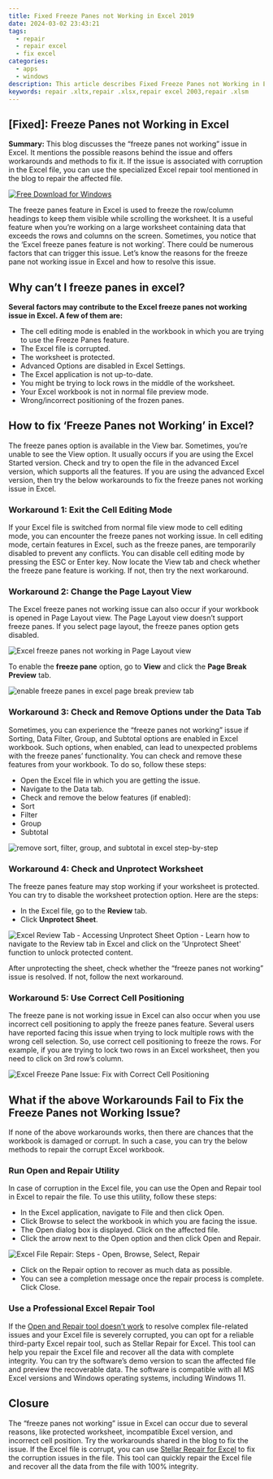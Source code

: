```yaml
---
title: Fixed Freeze Panes not Working in Excel 2019
date: 2024-03-02 23:43:21
tags: 
  - repair
  - repair excel
  - fix excel
categories: 
  - apps
  - windows
description: This article describes Fixed Freeze Panes not Working in Excel 2019
keywords: repair .xltx,repair .xlsx,repair excel 2003,repair .xlsm
---
```


## [Fixed]: Freeze Panes not Working in Excel

**Summary:** This blog discusses the “freeze panes not working” issue in Excel. It mentions the possible reasons behind the issue and offers workarounds and methods to fix it. If the issue is associated with corruption in the Excel file, you can use the specialized Excel repair tool mentioned in the blog to repair the affected file.

[![Free Download for Windows](https://www.stellarinfo.com/images/free-download-windows.png)](https://tools.techidaily.com/stellardata-recovery/repaire-for-excel/ "Free Download for Windows")

The freeze panes feature in Excel is used to freeze the row/column headings to keep them visible while scrolling the worksheet. It is a useful feature when you’re working on a large worksheet containing data that exceeds the rows and columns on the screen. Sometimes, you notice that the ‘Excel freeze panes feature is not working’. There could be numerous factors that can trigger this issue. Let’s know the reasons for the freeze pane not working issue in Excel and how to resolve this issue.

## Why can’t I freeze panes in excel?

**Several factors may contribute to the Excel freeze panes not working issue in Excel. A few of them are:**

- The cell editing mode is enabled in the workbook in which you are trying to use the Freeze Panes feature.
- The Excel file is corrupted.
- The worksheet is protected.
- Advanced Options are disabled in Excel Settings.
- The Excel application is not up-to-date.
- You might be trying to lock rows in the middle of the worksheet.
- Your Excel workbook is not in normal file preview mode.
- Wrong/incorrect positioning of the frozen panes.

## How to fix ‘Freeze Panes not Working’ in Excel?

The freeze panes option is available in the View bar. Sometimes, you’re unable to see the View option. It usually occurs if you are using the Excel Started version. Check and try to open the file in the advanced Excel version, which supports all the features. If you are using the advanced Excel version, then try the below workarounds to fix the freeze panes not working issue in Excel.

### **Workaround 1: Exit the Cell Editing Mode**

If your Excel file is switched from normal file view mode to cell editing mode, you can encounter the freeze panes not working issue. In cell editing mode, certain features in Excel, such as the freeze panes, are temporarily disabled to prevent any conflicts. You can disable cell editing mode by pressing the ESC or Enter key. Now locate the View tab and check whether the freeze pane feature is working. If not, then try the next workaround.

### **Workaround 2: Change the Page Layout View**

The Excel freeze panes not working issue can also occur if your workbook is opened in Page Layout view. The Page Layout view doesn’t support freeze panes. If you select page layout, the freeze panes option gets disabled.

![Excel freeze panes not working in Page Layout view](https://cdn-cmlep.nitrocdn.com/DLSjJVyzoVcUgUSBlgyEUoGMDKLbWXQr/assets/images/optimized/rev-2658c43/www.stellarinfo.com/blog/wp-content/uploads/2023/08/freeze-panes-open-is-disabled.jpg)

To enable the **freeze pane** option, go to **View** and click the **Page Break Preview** tab.

![enable freeze panes in excel page break  preview tab
](https://cdn-cmlep.nitrocdn.com/DLSjJVyzoVcUgUSBlgyEUoGMDKLbWXQr/assets/images/optimized/rev-2658c43/www.stellarinfo.com/blog/wp-content/uploads/2023/08/click-page-break-preview-option-to-enable.jpg)

### **Workaround 3: Check and Remove Options under the Data Tab**

Sometimes, you can experience the “freeze panes not working” issue if Sorting, Data Filter, Group, and Subtotal options are enabled in Excel workbook. Such options, when enabled, can lead to unexpected problems with the freeze panes’ functionality. You can check and remove these features from your workbook. To do so, follow these steps:

- Open the Excel file in which you are getting the issue.
- Navigate to the Data tab.
- Check and remove the below features (if enabled):
- Sort
- Filter
- Group
- Subtotal

![remove sort, filter, group, and subtotal in excel step-by-step](https://cdn-cmlep.nitrocdn.com/DLSjJVyzoVcUgUSBlgyEUoGMDKLbWXQr/assets/images/optimized/rev-2658c43/www.stellarinfo.com/blog/wp-content/uploads/2023/08/select-all-features-under-data-tab.jpg)

### **Workaround 4: Check and Unprotect Worksheet**

The freeze panes feature may stop working if your worksheet is protected. You can try to disable the worksheet protection option. Here are the steps:

- In the Excel file, go to the **Review** tab.
- Click **Unprotect Sheet**.

![Excel Review Tab - Accessing Unprotect Sheet Option - Learn how to navigate to the Review tab in Excel and click on the 'Unprotect Sheet' function to unlock protected content.](https://cdn-cmlep.nitrocdn.com/DLSjJVyzoVcUgUSBlgyEUoGMDKLbWXQr/assets/images/optimized/rev-2658c43/www.stellarinfo.com/blog/wp-content/uploads/2023/08/click-unprotect-sheet.jpg)

After unprotecting the sheet, check whether the “freeze panes not working” issue is resolved. If not, follow the next workaround.

### **Workaround 5: Use Correct Cell Positioning**

The freeze pane is not working issue in Excel can also occur when you use incorrect cell positioning to apply the freeze panes feature. Several users have reported facing this issue when trying to lock multiple rows with the wrong cell selection. So, use correct cell positioning to freeze the rows. For example, if you are trying to lock two rows in an Excel worksheet, then you need to click on 3rd row’s column.

![Excel Freeze Pane Issue: Fix with Correct Cell Positioning](https://cdn-cmlep.nitrocdn.com/DLSjJVyzoVcUgUSBlgyEUoGMDKLbWXQr/assets/images/optimized/rev-2658c43/www.stellarinfo.com/blog/wp-content/uploads/2023/08/cell-positioning-example.jpg)

## **What if the above Workarounds Fail to Fix the Freeze Panes not Working Issue?**

If none of the above workarounds works, then there are chances that the workbook is damaged or corrupt. In such a case, you can try the below methods to repair the corrupt Excel workbook.

### **Run Open and Repair Utility**

In case of corruption in the Excel file, you can use the Open and Repair tool in Excel to repair the file. To use this utility, follow these steps:

- In the Excel application, navigate to File and then click Open.
- Click Browse to select the workbook in which you are facing the issue.
- The Open dialog box is displayed. Click on the affected file.
- Click the arrow next to the Open option and then click Open and Repair.

![Excel File Repair: Steps - Open, Browse, Select, Repair](https://cdn-cmlep.nitrocdn.com/DLSjJVyzoVcUgUSBlgyEUoGMDKLbWXQr/assets/images/optimized/rev-2658c43/www.stellarinfo.com/blog/wp-content/uploads/2023/08/click-repair-option-1.jpg)

- Click on the Repair option to recover as much data as possible.
- You can see a completion message once the repair process is complete. Click Close.

### **Use a Professional Excel Repair Tool**

If the [Open and Repair tool doesn’t work](https://tools.techidaily.com/stellardata-recovery/repaire-for-excel/) to resolve complex file-related issues and your Excel file is severely corrupted, you can opt for a reliable third-party Excel repair tool, such as Stellar Repair for Excel. This tool can help you repair the Excel file and recover all the data with complete integrity. You can try the software’s demo version to scan the affected file and preview the recoverable data. The software is compatible with all MS Excel versions and Windows operating systems, including Windows 11.

## **Closure**

The “freeze panes not working” issue in Excel can occur due to several reasons, like protected worksheet, incompatible Excel version, and incorrect cell position. Try the workarounds shared in the blog to fix the issue. If the Excel file is corrupt, you can use [Stellar Repair for Excel](https://tools.techidaily.com/stellardata-recovery/repaire-for-excel/) to fix the corruption issues in the file. This tool can quickly repair the Excel file and recover all the data from the file with 100% integrity.




<ins class="adsbygoogle"
     style="display:block"
     data-ad-client="ca-pub-7571918770474297"
     data-ad-slot="8358498916"
     data-ad-format="auto"
     data-full-width-responsive="true"></ins>
<ins class="adsbygoogle"
    style="display:block"
    data-ad-format="autorelaxed"
    data-ad-client="ca-pub-7571918770474297"
    data-ad-slot="1223367746"></ins>

